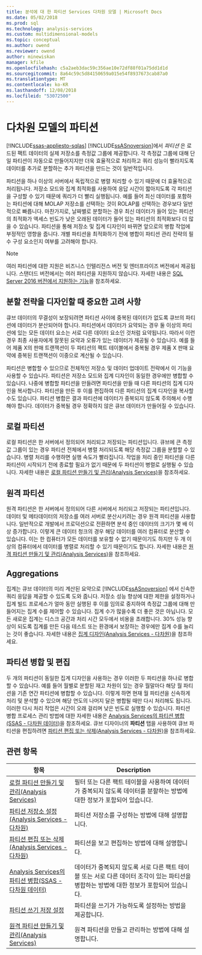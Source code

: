 ```yaml
---
title: 분석에 대 한 파티션 Services 다차원 모델 | Microsoft Docs
ms.date: 05/02/2018
ms.prod: sql
ms.technology: analysis-services
ms.custom: multidimensional-models
ms.topic: conceptual
ms.author: owend
ms.reviewer: owend
author: minewiskan
manager: kfile
ms.openlocfilehash: c5a2aeb3dac59c356ae10e72df88f01a75dd1d1d
ms.sourcegitcommit: 8a64c59c5d84150659a015e54f8937673cab87a0
ms.translationtype: MT
ms.contentlocale: ko-KR
ms.lasthandoff: 12/08/2018
ms.locfileid: "53072500"
---
```

# <a name="partitions-in-multidimensional-models"></a>다차원 모델의 파티션
[!INCLUDE[ssas-appliesto-sqlas](../../includes/ssas-appliesto-sqlas.md)]
  [!INCLUDE[ssASnoversion](../../includes/ssasnoversion-md.md)]에서 *파티션* 은 로드된 팩트 데이터의 실제 저장소를 측정값 그룹에 제공합니다. 각 측정값 그룹에 대해 단일 파티션이 자동으로 만들어지지만 더욱 효율적으로 처리하고 쿼리 성능이 빨라지도록 데이터를 추가로 분할하는 추가 파티션을 만드는 것이 일반적입니다.  
  
 파티션을 하나 이상의 서버에서 독립적으로 병렬 처리할 수 있기 때문에 더 효율적으로 처리됩니다. 저장소 모드와 집계 최적화를 사용하여 응답 시간이 짧아지도록 각 파티션을 구성할 수 있기 때문에 쿼리가 더 빨리 실행됩니다. 예를 들어 최신 데이터를 포함하는 파티션에 대해 MOLAP 저장소를 선택하는 것이 ROLAP를 선택하는 경우보다 일반적으로 빠릅니다. 마찬가지로, 날짜별로 분할하는 경우 최신 데이터가 들어 있는 파티션의 최적화가 액세스 빈도가 낮은 오래된 데이터가 들어 있는 파티션의 최적화보다 더 많을 수 있습니다. 파티션을 통해 저장소 및 집계 디자인이 바뀌면 앞으로의 병합 작업에 부정적인 영향을 줍니다. 개별 파티션을 최적화하기 전에 병합이 파티션 관리 전략의 필수 구성 요소인지 여부를 고려해야 합니다.  
  
> [!NOTE]  
>  여러 파티션에 대한 지원은 비즈니스 인텔리전스 버전 및 엔터프라이즈 버전에서 제공됩니다. 스탠더드 버전에서는 여러 파티션을 지원하지 않습니다. 자세한 내용은 [SQL Server 2016 버전에서 지원하는 기능](../../analysis-services/analysis-services-features-supported-by-the-editions-of-sql-server-2016.md)을 참조하세요.  
  
## <a name="important-considerations-when-designing-a-partitioning-strategy"></a>분할 전략을 디자인할 때 중요한 고려 사항  
 큐브 데이터의 무결성이 보장되려면 파티션 사이에 중복된 데이터가 없도록 큐브의 파티션에 데이터가 분산되어야 합니다. 파티션에서 데이터가 요약되는 경우 둘 이상의 파티션에 있는 모든 데이터 요소는 서로 다른 데이터 요소인 것처럼 요약됩니다. 따라서 이런 경우 최종 사용자에게 잘못된 요약과 오류가 있는 데이터가 제공될 수 있습니다. 예를 들어 제품 X의 판매 트랜잭션이 두 파티션의 팩트 테이블에서 중복될 경우 제품 X 판매 요약에 중복된 트랜잭션이 이중으로 계산될 수 있습니다.  
  
 파티션은 병합할 수 있으므로 전체적인 저장소 및 데이터 업데이트 전략에서 이 기능을 사용할 수 있습니다. 파티션은 저장소 모드와 집계 디자인이 동일한 경우에만 병합할 수 있습니다. 나중에 병합할 파티션을 만들려면 파티션을 만들 때 다른 파티션의 집계 디자인을 복사합니다. 파티션을 만든 후 이를 편집하여 다른 파티션의 집계 디자인을 복사할 수도 있습니다. 파티션 병합은 결과 파티션에 데이터가 중복되지 않도록 주의해서 수행해야 합니다. 데이터가 중복될 경우 정확하지 않은 큐브 데이터가 만들어질 수 있습니다.  
  
## <a name="local-partitions"></a>로컬 파티션  
 로컬 파티션은 한 서버에서 정의되어 처리되고 저장되는 파티션입니다. 큐브에 큰 측정값 그룹이 있는 경우 파티션 전체에서 병렬 처리되도록 해당 측정값 그룹을 분할할 수 있습니다. 병렬 처리를 수행하면 실행 속도가 빨라집니다. 작업을 처리 중인 파티션을 다른 파티션이 시작되기 전에 종료할 필요가 없기 때문에 두 파티션이 병렬로 실행될 수 있습니다. 자세한 내용은 [로컬 파티션 만들기 및 관리&#40;Analysis Services&#41;](../../analysis-services/multidimensional-models/create-and-manage-a-local-partition-analysis-services.md)을 참조하세요.  
  
## <a name="remote-partitions"></a>원격 파티션  
 원격 파티션은 한 서버에서 정의되어 다른 서버에서 처리되고 저장되는 파티션입니다. 데이터 및 메타데이터의 저장소를 여러 서버로 분산시키려는 경우 원격 파티션을 사용합니다. 일반적으로 개발에서 프로덕션으로 전환하면 분석 중인 데이터의 크기가 몇 배 이상 증가합니다. 이렇게 큰 데이터 청크의 경우 해당 데이터를 여러 컴퓨터로 분산할 수 있습니다. 이는 한 컴퓨터가 모든 데이터를 보유할 수 없기 때문이기도 하지만 두 개 이상의 컴퓨터에서 데이터를 병렬로 처리할 수 있기 때문이기도 합니다. 자세한 내용은 [원격 파티션 만들기 및 관리&#40;Analysis Services&#41;](../../analysis-services/multidimensional-models/create-and-manage-a-remote-partition-analysis-services.md)을 참조하세요.  
  
## <a name="aggregations"></a>Aggregations  
 집계는 큐브 데이터의 미리 계산된 요약으로 [!INCLUDE[ssASnoversion](../../includes/ssasnoversion-md.md)] 에서 신속한 쿼리 응답을 제공할 수 있도록 도와 줍니다. 저장소 성능 향상에 대한 제한을 설정하거나 집계 빌드 프로세스가 얼마 동안 실행된 후 이를 임의로 중지하여 측정값 그룹에 대해 만들어지는 집계 수를 제어할 수 있습니다. 집계 수가 많을수록 더 좋은 것은 아닙니다. 모든 새로운 집계는 디스크 공간과 처리 시간 모두에서 비용을 초래합니다. 30% 성능 향상이 되도록 집계를 만든 다음 테스트 또는 환경에서 보장하는 경우에만 집계 수를 늘리는 것이 좋습니다. 자세한 내용은 [집계 디자인&#40;Analysis Services - 다차원&#41;](../../analysis-services/multidimensional-models/designing-aggregations-analysis-services-multidimensional.md)을 참조하세요.  
  
## <a name="partition-merging-and-editing"></a>파티션 병합 및 편집  
 두 개의 파티션이 동일한 집계 디자인을 사용하는 경우 이러한 두 파티션을 하나로 병합할 수 있습니다. 예를 들어 월별로 분할된 재고 차원이 있는 경우 월말마다 해당 월 파티션을 기존 연간 파티션에 병합할 수 있습니다. 이렇게 하면 현재 월 파티션을 신속하게 처리 및 분석할 수 있으며 해당 연도의 나머지 달은 병합될 때만 다시 처리해도 됩니다. 이러한 다시 처리 작업은 시간이 오래 걸리며 낮은 빈도로 실행할 수 있습니다. 파티션 병합 프로세스 관리 방법에 대한 자세한 내용은 [Analysis Services의 파티션 병합&#40;SSAS - 다차원 데이터&#41;](../../analysis-services/multidimensional-models/merge-partitions-in-analysis-services-ssas-multidimensional.md)을 참조하세요. 큐브 디자이너의 **파티션** 탭을 사용하여 큐브 파티션을 편집하려면 [파티션 편집 또는 삭제&#40;Analysis Services - 다차원&#41;](../../analysis-services/multidimensional-models/edit-or-delete-partitions-analyisis-services-multidimensional.md)을 참조하세요.  
  
## <a name="related-topics"></a>관련 항목  
  
|항목|Description|  
|-----------|-----------------|  
|[로컬 파티션 만들기 및 관리&#40;Analysis Services&#41;](../../analysis-services/multidimensional-models/create-and-manage-a-local-partition-analysis-services.md)|필터 또는 다른 팩트 테이블을 사용하여 데이터가 중복되지 않도록 데이터를 분할하는 방법에 대한 정보가 포함되어 있습니다.|  
|[파티션 저장소 설정&#40;Analysis Services - 다차원&#41;](../../analysis-services/multidimensional-models/set-partition-storage-analysis-services-multidimensional.md)|파티션 저장소를 구성하는 방법에 대해 설명합니다.|  
|[파티션 편집 또는 삭제&#40;Analysis Services - 다차원&#41;](../../analysis-services/multidimensional-models/edit-or-delete-partitions-analyisis-services-multidimensional.md)|파티션을 보고 편집하는 방법에 대해 설명합니다.|  
|[Analysis Services의 파티션 병합&#40;SSAS - 다차원 데이터&#41;](../../analysis-services/multidimensional-models/merge-partitions-in-analysis-services-ssas-multidimensional.md)|데이터가 중복되지 않도록 서로 다른 팩트 테이블 또는 서로 다른 데이터 조각이 있는 파티션을 병합하는 방법에 대한 정보가 포함되어 있습니다.|  
|[파티션 쓰기 저장 설정](../../analysis-services/multidimensional-models/set-partition-writeback.md)|파티션을 쓰기가 가능하도록 설정하는 방법을 제공합니다.|  
|[원격 파티션 만들기 및 관리&#40;Analysis Services&#41;](../../analysis-services/multidimensional-models/create-and-manage-a-remote-partition-analysis-services.md)|원격 파티션을 만들고 관리하는 방법에 대해 설명합니다.|  
  
  

